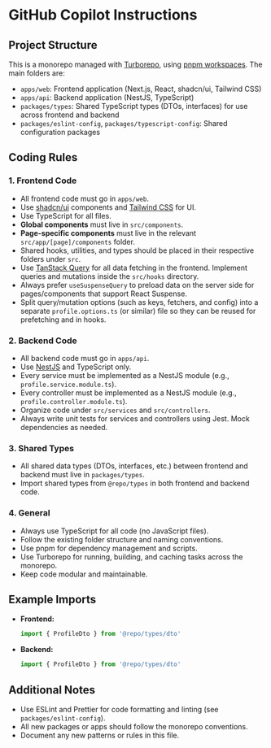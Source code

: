 # GitHub Copilot Instructions

## Project Structure

This is a monorepo managed with [Turborepo](https://turbo.build/), using [pnpm workspaces](https://pnpm.io/workspaces). The main folders are:

- `apps/web`: Frontend application (Next.js, React, shadcn/ui, Tailwind CSS)
- `apps/api`: Backend application (NestJS, TypeScript)
- `packages/types`: Shared TypeScript types (DTOs, interfaces) for use across frontend and backend
- `packages/eslint-config`, `packages/typescript-config`: Shared configuration packages

## Coding Rules

### 1. Frontend Code

- All frontend code must go in `apps/web`.
- Use [shadcn/ui](https://ui.shadcn.com/) components and [Tailwind CSS](https://tailwindcss.com/) for UI.
- Use TypeScript for all files.
- **Global components** must live in `src/components`.
- **Page-specific components** must live in the relevant `src/app/[page]/components` folder.
- Shared hooks, utilities, and types should be placed in their respective folders under `src`.
- Use [TanStack Query](https://tanstack.com/query/latest) for all data fetching in the frontend. Implement queries and mutations inside the `src/hooks` directory.
- Always prefer `useSuspenseQuery` to preload data on the server side for pages/components that support React Suspense.
- Split query/mutation options (such as keys, fetchers, and config) into a separate `profile.options.ts` (or similar) file so they can be reused for prefetching and in hooks.

### 2. Backend Code

- All backend code must go in `apps/api`.
- Use [NestJS](https://nestjs.com/) and TypeScript only.
- Every service must be implemented as a NestJS module (e.g., `profile.service.module.ts`).
- Every controller must be implemented as a NestJS module (e.g., `profile.controller.module.ts`).
- Organize code under `src/services` and `src/controllers`.
- Always write unit tests for services and controllers using Jest. Mock dependencies as needed.

### 3. Shared Types

- All shared data types (DTOs, interfaces, etc.) between frontend and backend must live in `packages/types`.
- Import shared types from `@repo/types` in both frontend and backend code.

### 4. General

- Always use TypeScript for all code (no JavaScript files).
- Follow the existing folder structure and naming conventions.
- Use pnpm for dependency management and scripts.
- Use Turborepo for running, building, and caching tasks across the monorepo.
- Keep code modular and maintainable.

## Example Imports

- **Frontend:**
  ```ts
  import { ProfileDto } from '@repo/types/dto'
  ```
- **Backend:**
  ```ts
  import { ProfileDto } from '@repo/types/dto'
  ```

## Additional Notes

- Use ESLint and Prettier for code formatting and linting (see `packages/eslint-config`).
- All new packages or apps should follow the monorepo conventions.
- Document any new patterns or rules in this file.
